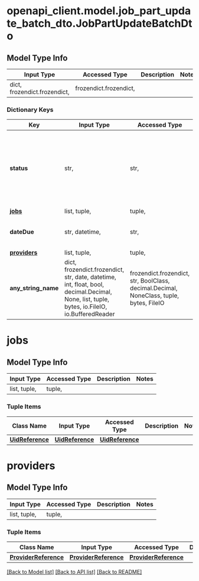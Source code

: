 # openapi_client.model.job_part_update_batch_dto.JobPartUpdateBatchDto

## Model Type Info
Input Type | Accessed Type | Description | Notes
------------ | ------------- | ------------- | -------------
dict, frozendict.frozendict,  | frozendict.frozendict,  |  | 

### Dictionary Keys
Key | Input Type | Accessed Type | Description | Notes
------------ | ------------- | ------------- | ------------- | -------------
**status** | str,  | str,  |  | must be one of ["NEW", "ACCEPTED", "DECLINED", "REJECTED", "DELIVERED", "EMAILED", "COMPLETED", "CANCELLED", ] 
**[jobs](#jobs)** | list, tuple,  | tuple,  |  | [optional] 
**dateDue** | str, datetime,  | str,  |  | [optional] value must conform to RFC-3339 date-time
**[providers](#providers)** | list, tuple,  | tuple,  |  | [optional] 
**any_string_name** | dict, frozendict.frozendict, str, date, datetime, int, float, bool, decimal.Decimal, None, list, tuple, bytes, io.FileIO, io.BufferedReader | frozendict.frozendict, str, BoolClass, decimal.Decimal, NoneClass, tuple, bytes, FileIO | any string name can be used but the value must be the correct type | [optional]

# jobs

## Model Type Info
Input Type | Accessed Type | Description | Notes
------------ | ------------- | ------------- | -------------
list, tuple,  | tuple,  |  | 

### Tuple Items
Class Name | Input Type | Accessed Type | Description | Notes
------------- | ------------- | ------------- | ------------- | -------------
[**UidReference**](UidReference.md) | [**UidReference**](UidReference.md) | [**UidReference**](UidReference.md) |  | 

# providers

## Model Type Info
Input Type | Accessed Type | Description | Notes
------------ | ------------- | ------------- | -------------
list, tuple,  | tuple,  |  | 

### Tuple Items
Class Name | Input Type | Accessed Type | Description | Notes
------------- | ------------- | ------------- | ------------- | -------------
[**ProviderReference**](ProviderReference.md) | [**ProviderReference**](ProviderReference.md) | [**ProviderReference**](ProviderReference.md) |  | 

[[Back to Model list]](../../README.md#documentation-for-models) [[Back to API list]](../../README.md#documentation-for-api-endpoints) [[Back to README]](../../README.md)

